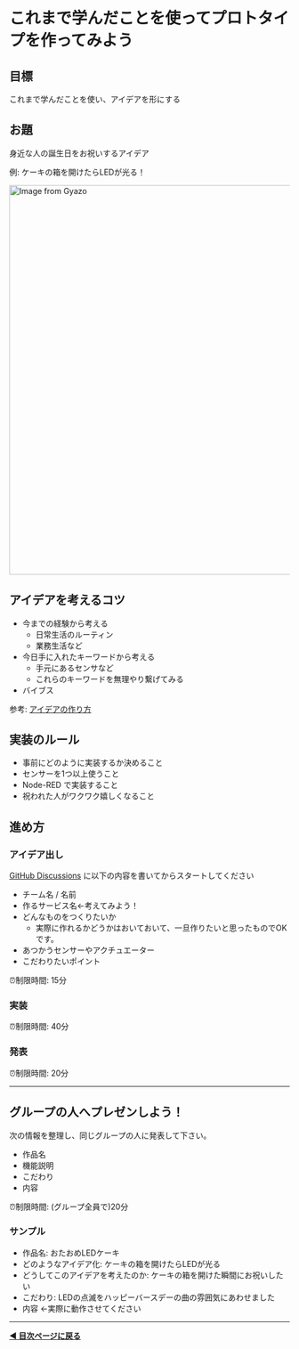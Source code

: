 # これまで学んだことを使ってプロトタイプを作ってみよう

## 目標
これまで学んだことを使い、アイデアを形にする

## お題
身近な人の誕生日をお祝いするアイデア

例: ケーキの箱を開けたらLEDが光る！

<a href="https://gyazo.com/102d5166c9d966b332301e8620542b53"><img src="https://i.gyazo.com/102d5166c9d966b332301e8620542b53.jpg" alt="Image from Gyazo" width="700"/></a>

## アイデアを考えるコツ

- 今までの経験から考える
  - 日常生活のルーティン
  - 業務生活など
- 今日手に入れたキーワードから考える
  - 手元にあるセンサなど
  - これらのキーワードを無理やり繋げてみる
- バイブス

参考: [アイデアの作り方](https://www.amazon.co.jp/%E3%82%A2%E3%82%A4%E3%83%87%E3%82%A2%E3%81%AE%E3%81%A4%E3%81%8F%E3%82%8A%E6%96%B9-%E3%82%B8%E3%82%A7%E3%83%BC%E3%83%A0%E3%82%B9-W-%E3%83%A4%E3%83%B3%E3%82%B0/dp/4484881047)

## 実装のルール
- 事前にどのように実装するか決めること
- センサーを1つ以上使うこと
- Node-RED で実装すること
- 祝われた人がワクワク嬉しくなること


## 進め方
### アイデア出し
  [GitHub Discussions](https://github.com/protoout/h-protoout/discussions/categories/day1-%E3%83%97%E3%83%AD%E3%83%88%E3%82%BF%E3%82%A4%E3%83%97%E5%88%B6%E4%BD%9C) に以下の内容を書いてからスタートしてください
  - チーム名 / 名前
  - 作るサービス名←考えてみよう！
  - どんなものをつくりたいか
    - 実際に作れるかどうかはおいておいて、一旦作りたいと思ったものでOKです。
  - あつかうセンサーやアクチュエーター
  - こだわりたいポイント

⏰制限時間: 15分

### 実装

⏰制限時間: 40分

### 発表

⏰制限時間: 20分

---- 

## グループの人へプレゼンしよう！
次の情報を整理し、同じグループの人に発表して下さい。
- 作品名
- 機能説明
- こだわり
- 内容

⏰制限時間: (グループ全員で)20分
  
### サンプル
- 作品名: おたおめLEDケーキ
- どのようなアイデア化: ケーキの箱を開けたらLEDが光る
- どうしてこのアイデアを考えたのか: ケーキの箱を開けた瞬間にお祝いしたい
- こだわり: LEDの点滅をハッピーバースデーの曲の雰囲気にあわせました
- 内容 ←実際に動作させてください

----

**[◀ 目次ページに戻る](./readme.md)**
